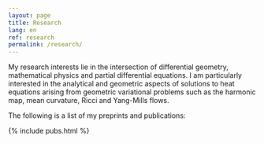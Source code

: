 ```yaml
---
layout: page
title: Research
lang: en
ref: research
permalink: /research/
---
```


My research interests lie in the intersection of differential geometry, mathematical physics and partial differential equations. I am particularly interested in the analytical and geometric aspects of solutions to heat equations arising from geometric variational problems such as the harmonic map, mean curvature, Ricci and Yang-Mills flows.

The following is a list of my preprints and publications:

{% include pubs.html %}
